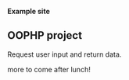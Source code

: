 **Example site**

OOPHP project
---

 Request user input and return data.

 more to come after lunch! 
